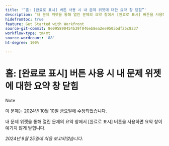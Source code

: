 ```yaml
---
title: '“홈: [완료로 표시] 버튼 사용 시 내 문제 위젯에 대한 요약 창 닫힘”'
description: “내 문제 위젯을 통해 열린 문제의 요약 창에서 [완료로 표시] 버튼을 사용하면 요약 창이 예기치 않게 닫힙니다.”
hidefromtoc: true
feature: Get Started with Workfront
source-git-commit: 8e095890454b39f046eb8ea2ee9505bdf25c8237
workflow-type: tm+mt
source-wordcount: '88'
ht-degree: 100%

---
```



# 홈: [완료로 표시] 버튼 사용 시 내 문제 위젯에 대한 요약 창 닫힘

>[!NOTE]
>
>이 문제는 2024년 10월 10일 금요일에 수정되었습니다.

내 문제 위젯을 통해 열린 문제의 요약 창에서 [완료로 표시] 버튼을 사용하면 요약 창이 예기치 않게 닫힙니다.

_2024년 9월 25일에 처음 보고되었습니다._
